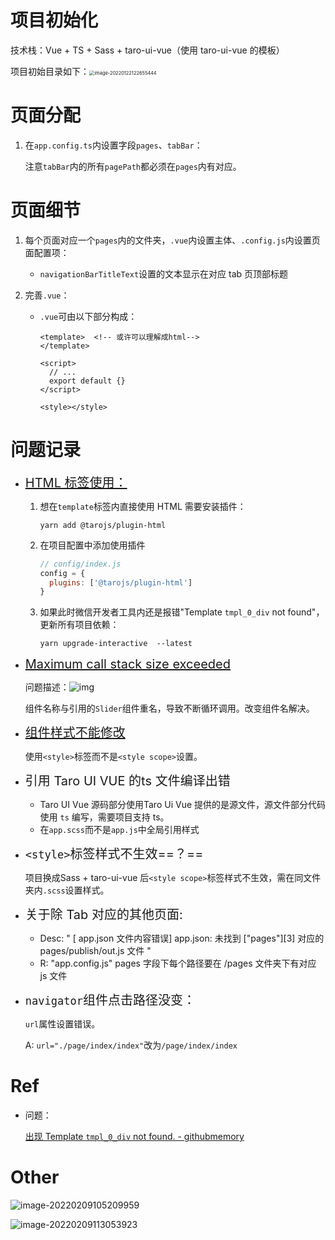 # 项目初始化

技术栈：Vue + TS + Sass + taro-ui-vue（使用 taro-ui-vue 的模板）

项目初始目录如下：<img src="https://gitee.com/ethereal-bang/images/raw/master/20220122122655.png" alt="image-20220122122655444" style="zoom:53%;" />

# 页面分配

1. 在`app.config.ts`内设置字段`pages`、`tabBar`：

    注意`tabBar`内的所有`pagePath`都必须在`pages`内有对应。



# 页面细节

1. 每个页面对应一个`pages`内的文件夹，`.vue`内设置主体、`.config.js`内设置页面配置项：

    + `navigationBarTitleText`设置的文本显示在对应 tab 页顶部标题

2. 完善`.vue`：

    + `.vue`可由以下部分构成：

        ```vue
        <template>	<!-- 或许可以理解成html-->
        </template>
        
        <script>
          // ...
          export default {}
        </script>
        
        <style></style>
        ```

        

# 问题记录

+ <span style="font-size:20px">[HTML 标签使用：](https://nervjs.github.io/taro/docs/use-h5#%E4%BD%BF%E7%94%A8%E6%96%B9%E6%B3%95)</span>

    1. 想在`template`标签内直接使用 HTML 需要安装插件：

        ```
        yarn add @tarojs/plugin-html
        ```

    2. 在项目配置中添加使用插件

        ```js
        // config/index.js
        config = {
          plugins: ['@tarojs/plugin-html']
        }
        ```

    3. 如果此时微信开发者工具内还是报错"Template `tmpl_0_div` not found"，更新所有项目依赖：

        ```
        yarn upgrade-interactive  --latest
        ```

+ <span style="font-size:20px">[Maximum call stack size exceeded](https://www.jianshu.com/p/1fa961806fcc)</span>

    问题描述：![img](https://upload-images.jianshu.io/upload_images/551421-3f4acde4ab958f93.png?imageMogr2/auto-orient/strip|imageView2/2/w/566/format/webp)

    组件名称与引用的`Slider`组件重名，导致不断循环调用。改变组件名解决。
    
+ <span style="font-size:20px">[组件样式不能修改](https://www.cnblogs.com/fightjianxian/p/11920913.html)</span>

    使用`<style>`标签而不是`<style scope>`设置。

+ <span style="font-size:20px">引用 Taro UI VUE 的ts 文件编译出错</span>

    + Taro UI Vue 源码部分使用Taro Ui Vue 提供的是源文件，源文件部分代码使用 `ts` 编写，需要项目支持 ts。
    + 在`app.scss`而不是`app.js`中全局引用样式

+ <span style="font-size:20px">`<style>`标签样式不生效==？==</span>

    项目换成Sass + taro-ui-vue 后`<style scope>`标签样式不生效，需在同文件夹内`.scss`设置样式。
    
+ <span style="font-size:20px">关于除 Tab 对应的其他页面:</span>

    + Desc: " [ app.json 文件内容错误] app.json: 未找到 ["pages"][3] 对应的 pages/publish/out.js 文件 "
    + R: "app.config.js" pages 字段下每个路径要在 /pages 文件夹下有对应 js 文件
    
+ <span style="font-size:20px">`navigator`组件点击路径没变：</span>

    `url`属性设置错误。

    A: `url="./page/index/index"`改为`/page/index/index`



# Ref

+ 问题：

    [出现 Template `tmpl_0_div` not found. - githubmemory](https://githubmemory.com/repo/NervJS/taro/issues/10539)



# Other

![image-20220209105209959](https://gitee.com/ethereal-bang/images/raw/master/20220209105217.png)

![image-20220209113053923](https://gitee.com/ethereal-bang/images/raw/master/20220209113054.png)
